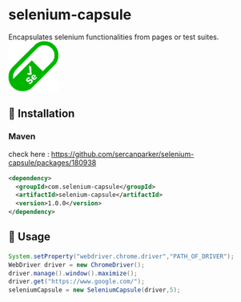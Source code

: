 # selenium-capsule
Encapsulates selenium functionalities from pages or test suites.\
![Alt text](icon/selenium-capsule.png) 
## :information_desk_person: Installation
### Maven
check here : https://github.com/sercanparker/selenium-capsule/packages/180938
```xml
<dependency>
  <groupId>com.selenium-capsule</groupId>
  <artifactId>selenium-capsule</artifactId>
  <version>1.0.0</version>
</dependency>
```
## :bow: Usage
```java
System.setProperty("webdriver.chrome.driver","PATH_OF_DRIVER");
WebDriver driver = new ChromeDriver();
driver.manage().window().maximize();
driver.get("https://www.google.com/");
seleniumCapsule = new SeleniumCapsule(driver,5);
```
 
